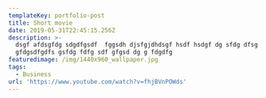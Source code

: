 ```yaml
---
templateKey: portfolio-post
title: Short movie
date: 2019-05-31T22:45:15.256Z
description: >-
  dsgf afdsgfdg sdgdfgsdf  fggsdh djsfgjdhdsgf hsdf hsdgf dg sfdg dfsg sfgds  ds
  gfdgsdfgdfs gsfdg fdfg sdf gfgsd dg g fdgdfg
featuredimage: /img/1440x960_wallpaper.jpg
tags:
  - Business
url: 'https://www.youtube.com/watch?v=fhjBVnPOWds'
---
```


